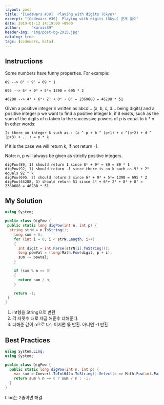 ```yaml
---
layout: post
title: "[Codewars #30]  Playing with digits (6kyu)"
excerpt: "[Codewars #30]  Playing with digits (6kyu) 문제 풀이"
date: 2019-01-13 14:19:00 +0900
author:     "karais89"
header-img: "img/post-bg-2015.jpg"
catalog: true
tags: [codewars, kata]
---
```


## Instructions

Some numbers have funny properties. For example:

```
89 --> 8¹ + 9² = 89 * 1

695 --> 6² + 9³ + 5⁴= 1390 = 695 * 2

46288 --> 4³ + 6⁴+ 2⁵ + 8⁶ + 8⁷ = 2360688 = 46288 * 51
```

Given a positive integer n written as abcd... (a, b, c, d... being digits) and a positive integer p we want to find a positive integer k, if it exists, such as the sum of the digits of n taken to the successive powers of p is equal to k * n. In other words:

```
Is there an integer k such as : (a ^ p + b ^ (p+1) + c ^(p+2) + d ^ (p+3) + ...) = n * k
```

If it is the case we will return k, if not return -1.

Note: n, p will always be given as strictly positive integers.

```
digPow(89, 1) should return 1 since 8¹ + 9² = 89 = 89 * 1
digPow(92, 1) should return -1 since there is no k such as 9¹ + 2² equals 92 * k
digPow(695, 2) should return 2 since 6² + 9³ + 5⁴= 1390 = 695 * 2
digPow(46288, 3) should return 51 since 4³ + 6⁴+ 2⁵ + 8⁶ + 8⁷ = 2360688 = 46288 * 51
```

## My Solution

```csharp
using System;

public class DigPow {
 public static long digPow(int n, int p) {
  string strN = n.ToString();
    long sum = 0;
    for (int i = 0; i < strN.Length; i++)
    {
      int digit = int.Parse(strN[i].ToString());
      long powVal = (long)Math.Pow(digit, p + i);
      sum += powVal;
    }

    if (sum % n == 0)
    {
      return sum / n;
    }

    return -1;
 }
}
```

1. int형을 String으로 변환
2. 각 자릿수 대로 제곱 해준후 더해준다.
3. 더해준 값이 n으로 나누어지면 몫 반환. 아니면 -1 반환

## Best Practices

```csharp
using System.Linq;
using System;

public class DigPow {
  public static long digPow(int n, int p) {
    var sum = Convert.ToInt64(n.ToString().Select(s => Math.Pow(int.Parse(s.ToString()), p++)).Sum());
    return sum % n == 0 ? sum / n : -1;
  }
}
```

Linq는 2줄이면 해결